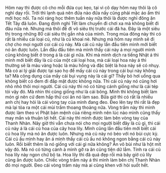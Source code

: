 Hôm nay thì được cô cho mỗi đứa cục kẹo, tại vì cô dạy hôm nay thôi là cô nghỉ dạy rồi. Trời thì lạnh quá nên đứa nào đứa nấy cũng phải mặc áo ấm thì mới học nổi. Ta nói ráng học thêm tuần này nữa thôi là được nghỉ đông ăn Tết Tây đã luôn. Đang định nghỉ Tết làm chuyến đi chơi xa mà không biết đi đâu nữa nè. Nhưng mà thôi để đi vô siêu thị trước cái đã ha. Đây là một siêu thị trong những 80 cái siêu thị gần nhà của mình. Trong mùa đông này thì có rất là nhiều cái loại củ, như là củ khoai nè. Nhưng mà hôm nay mình sẽ đi chợ cho mọi người coi cái củ này. Mà cái củ này lần đầu tiên mình mới biết nó ăn được luôn. Lần đầu đầu tiên mà mình thấy cái này á mọi người mình cũng không biết ở trong á là cái gì nữa. Khi mà mình dịch ra tiếng Nhật á thì mình mới biết đây là củ của một cái loại hoa, mà cái loại hoa này á thì thường sẽ là màu vàng hoặc là màu hồng và đặc biệt là hoa này sẽ có nhụy. Mà có ai lý giải được tại sao họ để mấy cái củ này trong cái bụi này không ta? Mà công dụng của mấy cái bụi vụng này là cái gì? Thấy bỏ hơi uổng qua không biết có đem đi đắp mặt được không nữa. Thì cái củ này nó cũng hơi nhỏ nhỏ thôi mọi người. Cái củ này thì nó có từng cánh giống như là cái tép tỏi vậy đó. Mà nhìn thì cũng giống như là cái bông. Mình thì không biết làm món gì nên cứ đem hấp thử coi ăn nó làm sao. Bữa giờ thì có rất là nhiều anh chị hay hỏi là cái vòng tay của mình đang đeo. Đeo lên tay thì rất là đẹp mà lại tỏa ra một cái mùi trầm thoang thoảng nữa. Vòng trầm này thì mình được làm theo vị Phật bản mệnh của riêng mình nên lúc nào mình cũng thấy may mắn và thuận lợi hết. Cái này thì mình được làm bên vòng tay của Thanh Nhàn. Nãy giờ thì vẫn chưa nói cho mọi người biết đây là củ gì, thì cái củ này á là cái củ hoa của cây hoa lily. Mình cũng lần đầu tiên mới biết cái củ hoa lily mà nó ăn được luôn. Nhưng mà củ này nó béo với nó bùi cực kỳ. Cái củ ấu mình hay ăn á mình thấy cái củ ấu nó không ngon bằng cái củ này luôn. Rồi biết thêm là nó giống với cái gì nữa không? Ăn vô bùi như là hột mít vậy đó. Mà nó có từng cánh à mình gỡ ra ăn cũng tiện dữ lắm. Tính ra cái củ hoa lily này ngon chứ bộ ta. Hoa lily thì đã quá đẹp rồi mà bây giờ củ lily cũng ăn được luôn. Chiếc vòng trầm này á thì mình làm bên chị Thanh Nhàn đó mọi người. Đeo cái vòng trầm này mà ai cũng khen với hỏi suốt hết.